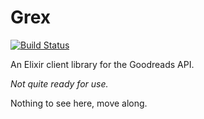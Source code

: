 # Grex

[![Build Status](https://travis-ci.org/bruce/grex.png)](https://travis-ci.org/bruce/grex)

An Elixir client library for the Goodreads API.

*Not quite ready for use.*

Nothing to see here, move along.